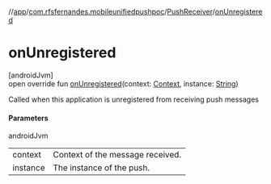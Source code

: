 //[app](../../../index.md)/[com.rfsfernandes.mobileunifiedpushpoc](../index.md)/[PushReceiver](index.md)/[onUnregistered](on-unregistered.md)

# onUnregistered

[androidJvm]\
open override fun [onUnregistered](on-unregistered.md)(context: [Context](https://developer.android.com/reference/kotlin/android/content/Context.html), instance: [String](https://kotlinlang.org/api/latest/jvm/stdlib/kotlin/-string/index.html))

Called when this application is unregistered from receiving push messages

#### Parameters

androidJvm

| | |
|---|---|
| context | Context of the message received. |
| instance | The instance of the push. |
